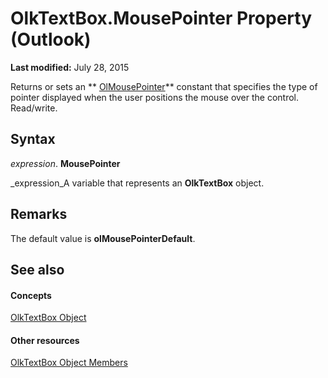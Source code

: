 
# OlkTextBox.MousePointer Property (Outlook)

 **Last modified:** July 28, 2015

Returns or sets an  ** [OlMousePointer](527df8bb-000c-f108-0522-2d294858b251.md)** constant that specifies the type of pointer displayed when the user positions the mouse over the control. Read/write.

## Syntax

 _expression_. **MousePointer**

 _expression_A variable that represents an  **OlkTextBox** object.


## Remarks

The default value is  **olMousePointerDefault**.


## See also


#### Concepts


 [OlkTextBox Object](8c9438bf-e20a-2f70-90ac-097cf09594ca.md)
#### Other resources


 [OlkTextBox Object Members](f4a5f9ea-15f7-164e-d7ca-77a0842105c8.md)
